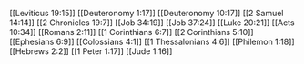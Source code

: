 [[Leviticus 19:15]]
[[Deuteronomy 1:17]]
[[Deuteronomy 10:17]]
[[2 Samuel 14:14]]
[[2 Chronicles 19:7]]
[[Job 34:19]]
[[Job 37:24]]
[[Luke 20:21]]
[[Acts 10:34]]
[[Romans 2:11]]
[[1 Corinthians 6:7]]
[[2 Corinthians 5:10]]
[[Ephesians 6:9]]
[[Colossians 4:1]]
[[1 Thessalonians 4:6]]
[[Philemon 1:18]]
[[Hebrews 2:2]]
[[1 Peter 1:17]]
[[Jude 1:16]]
